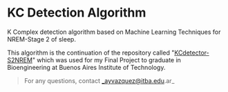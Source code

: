 # KC Detection Algorithm

K Complex detection algorithm based on Machine Learning Techniques for NREM-Stage 2 of sleep.

This algorithm is the continuation of the repository called "[KCdetector-S2NREM](https://github.com/aylinavch/KCdetector-S2NREM)" which was used for my Final Project to graduate in Bioengineering at Buenos Aires Institute of Technology.

> For any questions, contact _ayvazquez@itba.edu.ar_
